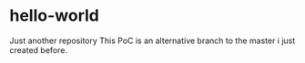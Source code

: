 # hello-world
Just another repository
This PoC is an alternative branch to the master i just created before.
